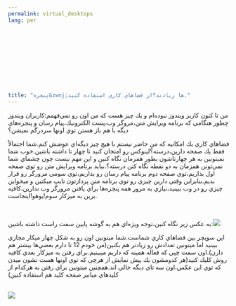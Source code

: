 ```yaml
---
permalink: virtual_desktops
lang: per
  



  
  





title: "پنجره&zwnj;ها زيادند؟از فضاهاي كاري استفاده كنيد."
---
```


من تا كنون كاربر ويندوز نبوده&zwnj;ام و يك چيز هست كه من اون رو
نمي&zwnj;فهمم:كاربران ويندوز چطور هنگامي كه برنامه ويرايش متن،مروگر
وب،پست الكترونيك،پيام رسان و پنجره&zwnj;هاي ديگه با هم باز هستن توي
اونها سردرگم نميشن؟<br />

فضاهاي كاري يك امكانيه كه من حاضر نيستم با هيچ چيز ديگه&zwnj;اي عوضش
كنم.شما احتمالاً فقط يك صفحه دارين،درسته؟لينوكس رو امتحان كنيد تا چهار
تا داشته باشين.خوب شما نميتونين به هر چهارتاشون بطور همزمان نگاه كنين و
اين مهم نيست چون چشماي شما نمي&zwnj;تونن همزمان به دو نقطه نگاه كنن
درسته؟.بيايد برنامه ويرايش متن رو توي صفحه اول بذاريم،توي صفحه دوم
برنامه پيام رسان رو بذاريم،توي سومي مرورگر رو قرار بديم.بنابراين وقتي
دارين چيزي رو توي برنامه متن پردازتون تايپ ميكنين و ميخواين چيزي رو در
وب ببينيد،نيازي به مرور همه پنجره&zwnj;ها براي يافتن مرورگر وب
ندارين،كافيه برين به ميزكار سوم!يوهو!اينجاست.<br />

<br />

به عكس زير نگاه كنين،توجه ويژه&zwnj;اي هم به گوشه پايين سمت راست داشته باشين:<img src="Images/workspaces.png" border="0">

اين سويچر بين فضاهاي كاري شماست.شما ميتونين اون رو به شكل چهار ميكار
مجازي ببينيد اما ميتونين تعدادش رو زيادتر هم بكنين(من خودم 12 تا دارم
بعضي&zwnj;ها بيشتر هم دارن).اون سمت چپي كه فعاله همينه كه داريم
ميبينيم.براي رفتن به ميزكار بعدي كافيه روش كليك كنيد(هر كدومشون يك پيش
نمايش از هرچي كه توي اونها هست نشون ميدن كه توي اين عكس،اون سه تاي ديگه
خالي اند.همچنين ميتونين براي رفتن به هركدام از كليدهاي ميانبر صفحه كليد
هم استفاده كنين)

<br />

<img src="Images/workspaces_full.png" border="0"/>













